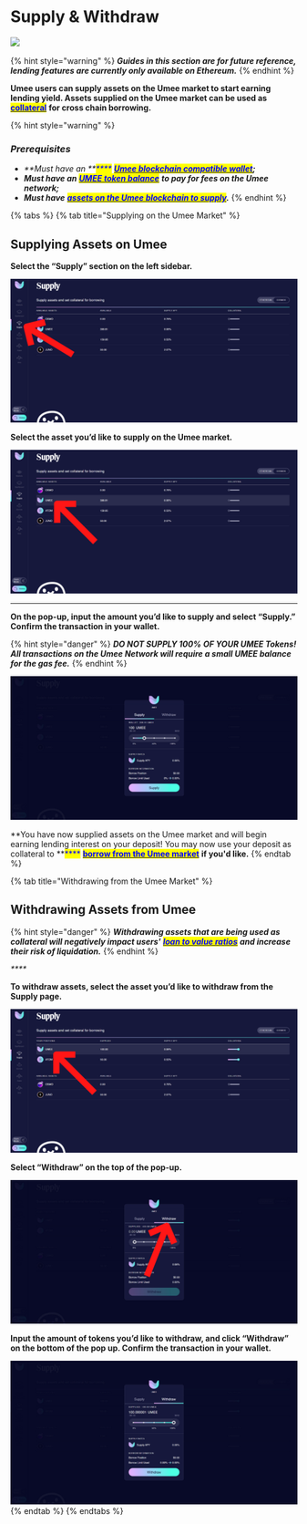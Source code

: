 # Supply & Withdraw

![](<../../.gitbook/assets/Umee\_Banners\_for site\_1500x500\_New-5.png>)

{% hint style="warning" %}
_**Guides in this section are for future reference, lending features are currently only available on Ethereum.**_
{% endhint %}

**Umee users can supply assets on the Umee market to start earning lending yield. Assets supplied on the Umee market can be used as** [<mark style="color:blue;">**collateral**</mark>](../../overview/help/common-terms.md#collateral) **for cross chain borrowing.**

{% hint style="warning" %}
### _Prerequisites_

* _**Must have an **<mark style="color:blue;">****</mark>_ [_<mark style="color:blue;">**Umee blockchain compatible wallet**</mark>_](../getting-started/creating-a-wallet.md)_**;**_
* _**Must have an**_ [_<mark style="color:blue;">**UMEE token balance**</mark>_](../getting-started/purchasing-umee-tokens.md) _**to pay for fees on the Umee network;**_
* _**Must have**_ [_<mark style="color:blue;">**assets on the Umee blockchain to supply**</mark>_](transferring-tokens.md)_**.**_
{% endhint %}

{% tabs %}
{% tab title="Supplying on the Umee Market" %}
## **Supplying Assets on Umee**

**Select the “Supply” section on the left sidebar.**

![](<../../.gitbook/assets/select supply section.png>)



**Select the asset you’d like to supply on the Umee market.**

![For this example we will supply native UMEE tokens.](<../../.gitbook/assets/choose asset to supply.png>)

****

**On the pop-up, input the amount you’d like to supply and select “Supply.” Confirm the transaction in your wallet.**

{% hint style="danger" %}
_**DO NOT SUPPLY 100% OF YOUR UMEE Tokens! All transactions on the Umee Network will require a small UMEE balance for the gas fee.**_
{% endhint %}

![](<../../.gitbook/assets/input supply amount.png>)



**You have now supplied assets on the Umee market and will begin earning lending interest on your deposit! You may now use your deposit as collateral to **<mark style="color:blue;">****</mark> [<mark style="color:blue;">**borrow from the Umee market**</mark>](../umeemania-testnet/borrow-and-repay.md#to-borrow-assets-from-the-umee-market) **if you'd like.**
{% endtab %}

{% tab title="Withdrawing from the Umee Market" %}
## Withdrawing Assets from Umee

{% hint style="danger" %}
_**Withdrawing assets that are being used as collateral will negatively impact users'**_ [_<mark style="color:blue;">**loan to value ratios**</mark>_](../../overview/help/common-terms.md#maximum-ltv) _**and increase their risk of liquidation.**_
{% endhint %}

_****_

**To withdraw assets, select the asset you’d like to withdraw from the Supply page.**

![For this example we will be withdrawing UMEE.](<../../.gitbook/assets/select asset to withdraw.png>)



**Select “Withdraw” on the top of the pop-up.**

![](<../../.gitbook/assets/select withdraw.png>)



**Input the amount of tokens you’d like to withdraw, and click “Withdraw” on the bottom of the pop up. Confirm the transaction in your wallet.**

![](<../../.gitbook/assets/input withdraw amount.png>)
{% endtab %}
{% endtabs %}

